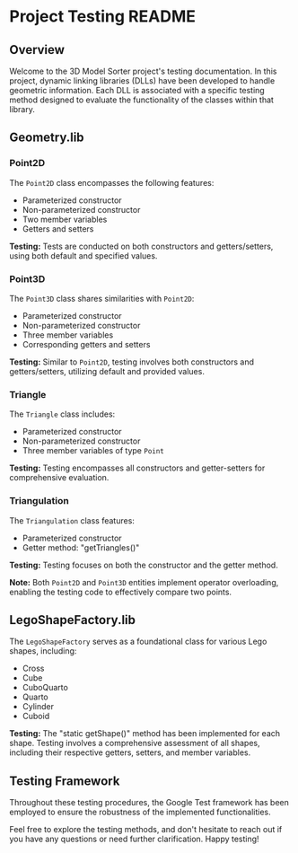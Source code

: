# Project Testing README

## Overview

Welcome to the 3D Model Sorter project's testing documentation. In this project, dynamic linking libraries (DLLs) have been developed to handle geometric information. Each DLL is associated with a specific testing method designed to evaluate the functionality of the classes within that library.

## Geometry.lib

### Point2D

The `Point2D` class encompasses the following features:

- Parameterized constructor
- Non-parameterized constructor
- Two member variables
- Getters and setters

**Testing:**
Tests are conducted on both constructors and getters/setters, using both default and specified values.

### Point3D

The `Point3D` class shares similarities with `Point2D`:

- Parameterized constructor
- Non-parameterized constructor
- Three member variables
- Corresponding getters and setters

**Testing:**
Similar to `Point2D`, testing involves both constructors and getters/setters, utilizing default and provided values.

### Triangle

The `Triangle` class includes:

- Parameterized constructor
- Non-parameterized constructor
- Three member variables of type `Point`

**Testing:**
Testing encompasses all constructors and getter-setters for comprehensive evaluation.

### Triangulation

The `Triangulation` class features:

- Parameterized constructor
- Getter method: "getTriangles()"

**Testing:**
Testing focuses on both the constructor and the getter method.

**Note:** Both `Point2D` and `Point3D` entities implement operator overloading, enabling the testing code to effectively compare two points.

## LegoShapeFactory.lib

The `LegoShapeFactory` serves as a foundational class for various Lego shapes, including:

- Cross
- Cube
- CuboQuarto
- Quarto
- Cylinder
- Cuboid

**Testing:**
The "static getShape()" method has been implemented for each shape. Testing involves a comprehensive assessment of all shapes, including their respective getters, setters, and member variables.

## Testing Framework

Throughout these testing procedures, the Google Test framework has been employed to ensure the robustness of the implemented functionalities.

Feel free to explore the testing methods, and don't hesitate to reach out if you have any questions or need further clarification. Happy testing!
